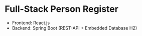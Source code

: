 <h1>Full-Stack Person Register</h1>
<ul>
<li>Frontend: React.js</li>
<li>Backend: Spring Boot (REST-API + Embedded Database H2)</li>
</ul>